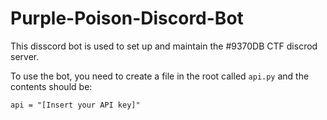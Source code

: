 # Purple-Poison-Discord-Bot

This disscord bot is used to set up and maintain the #9370DB CTF discrod server.

To use the bot, you need to create a file in the root called `api.py` and the contents should be:
```
api = "[Insert your API key]"
```
